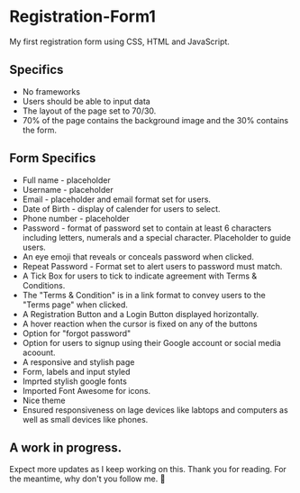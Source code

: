 # Registration-Form1
My first registration form using CSS, HTML and JavaScript.

## Specifics 
- No frameworks 
- Users should be able to input data
- The layout of the page set to 70/30.
- 70% of the page contains the background image and the 30% contains the form.

## Form Specifics
- Full name - placeholder
- Username - placeholder
- Email - placeholder and email format set for users.
- Date of Birth - display of calender for users to select.
- Phone number - placeholder
- Password - format of password set to contain at least 6 characters including letters, numerals and a special character. Placeholder to guide users.
- An eye emoji that reveals or conceals password when clicked.
- Repeat Password - Format set to alert users to password must match.
- A Tick Box for users to tick to indicate agreement with Terms & Conditions.
- The "Terms & Condition" is in a link format to convey users to the "Terms page" when clicked.
- A Registration Button and a Login Button displayed horizontally.
- A hover reaction when the cursor is fixed on any of the buttons
- Option for "forgot password"
- Option for users to signup using their Google account or social media acoount.
- A responsive and stylish page
- Form, labels and input styled
- Imprted stylish google fonts
- Imported Font Awesome for icons.
- Nice theme
- Ensured responsiveness on lage devices like labtops and computers as well as small devices like phones. 

## A work in progress.
Expect more updates as I keep working on this. Thank you for reading.
For the meantime, why don't you follow me. 🤗 
